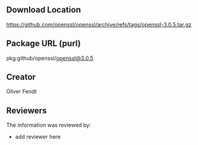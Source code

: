 ## Download Location

https://github.com/openssl/openssl/archive/refs/tags/openssl-3.0.5.tar.gz

## Package URL (purl)

pkg:github/openssl/openssl@3.0.5

## Creator

Oliver Fendt

## Reviewers

The information was reviewed by:

* add reviewer here
